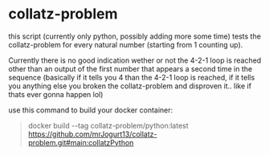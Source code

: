 # collatz-problem
this script (currently only python, possibly adding more some time) tests the collatz-problem for every natural number (starting from 1 counting up).

Currently there is no good indication wether or not the 4-2-1 loop is reached other than an output of the first number that appears a second time in the sequence (basically if it tells you 4 than the 4-2-1 loop is reached, if it tells you anything else you broken the collatz-problem and disproven it.. like if thats ever gonna happen lol)

use this command to build your docker container:
 > docker build --tag collatz-problem/python:latest https://github.com/mrJogurt13/collatz-problem.git#main:collatzPython
